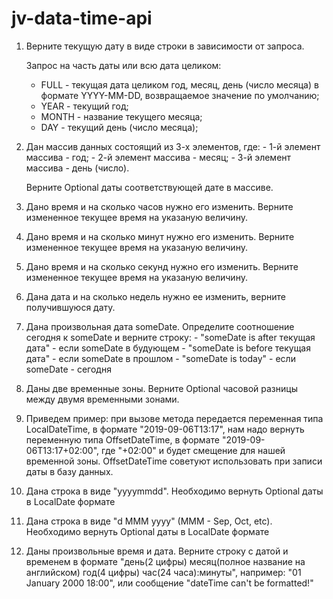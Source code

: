 # jv-data-time-api

1. Верните текущую дату в виде строки в зависимости от запроса.
   
   Запрос на часть даты или всю дата целиком:
     - FULL - текущая дата целиком год, месяц, день (число месяца)
       в формате YYYY-MM-DD, возвращаемое значение по умолчанию;
     - YEAR - текущий год;
     - MONTH - название текущего месяца;
     - DAY - текущий день (число месяца);

2. Дан массив данных состоящий из 3-х элементов, где:
        - 1-й элемент массива - год;
        - 2-й элемент массива - месяц;
        - 3-й элемент массива - день (число).
   
   Верните Optional даты соответствующей дате в массиве.

3. Дано время и на сколько часов нужно его изменить.
   Верните измененное текущее время на указаную величину.
   
4. Дано время и на сколько минут нужно его изменить.
   Верните измененное текущее время на указаную величину.

5. Дано время и на сколько секунд нужно его изменить.
   Верните измененное текущее время на указаную величину.

6. Дана дата и на сколько недель нужно ее изменить, верните получившуюся дату.

7. Дана произвольная дата someDate.
   Определите соотношение сегодня к someDate и верните строку:
        - "someDate is after текущая дата" - если someDate в будующем
        - "someDate is before текущая дата" - если someDate в прошлом
        - "someDate is today" - если someDate - сегодня
        
8. Даны две временные зоны.
   Верните Optional часовой разницы между двумя временными зонами.
   
9. Приведем пример: при вызове метода передается переменная типа LocalDateTime,
    в формате "2019-09-06T13:17", нам надо вернуть переменную типа OffsetDateTime,
    в формате "2019-09-06T13:17+02:00", где "+02:00" и будет смещение для нашей
    временной зоны.
    OffsetDateTime советуют использовать при записи даты в базу данных.

10. Дана строка в виде "yyyymmdd".
   Необходимо вернуть Optional даты в LocalDate формате

11. Дана строка в виде "d MMM yyyy" (MMM - Sep, Oct, etc).
    Необходимо вернуть Optional даты в LocalDate формате

12. Даны произвольные время и дата.
    Верните строку с датой и временем в формате
    "день(2 цифры) месяц(полное название на английском) год(4 цифры) час(24 часа):минуты",
    например: "01 January 2000 18:00",
    или сообщение "dateTime can't be formatted!"
    
